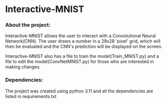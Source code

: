 # Interactive-MNIST
 
### About the project:
Interactive-MNIST allows the user to interact with a Convolutional Neural Network(CNN). The user draws a number in a 28x28 'pixel' grid, which will then be evaluated and the CNN's prediction will be displayed on the screen.

Interactive-MNIST also has a file to train the model(Train_MNIST.py) and a file to edit the model(ConvNetMNIST.py) for those who are interested in making changes.


### Dependencies:
The project was created using python 3.11 and all the dependencies are listed in requirements.txt
